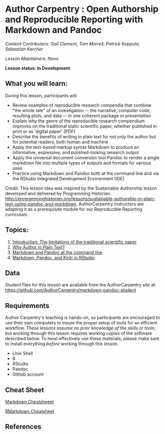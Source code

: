 Author Carpentry : Open Authorship and Reproducible Reporting with Markdown and Pandoc
=======

*Content Contributors: Gail Clement, Tom Morrell,  Patrick Koppula, Sebastian Karcher*

*Lesson Maintainers: None*

**Lesson status: In Development**

## What you will learn:

During this lesson, participants will:

- Review examples of reproducible research compendia that combine "the whole tale" of an investigation -- the narrative, computer code, resulting plots, and data -- in one coherent package or presentation
- Explain why the genre of the reproducible research compendium improves on the traditional static scientific paper, whether published in print or as 'digital paper' (PDF) 
- Describe the benefits of writing in plain text for not only the author but for potential readers, both human and machine
- Apply the text-based markup syntax Markdown to produce an informative, expressive, and polished-looking research output
- Apply the universal document conversion tool Pandoc to render a single markdown file into multiple types of outputs and formats for various uses
- Practice using Markdown and Pandoc both at the command line and via the RStudio Integrated Development Environment (IDE)

Credit: This lesson idea was inspired by the Sustainable Authorship lesson developed and delivered by Programming Historian: http://programminghistorian.org/lessons/sustainable-authorship-in-plain-text-using-pandoc-and-markdown. AuthorCarpentry instructors are adapting it as a prerequisite module for our Reproducible Reporting curriculum.


## Topics:

1. [Introduction: The limitations of the traditional scientific paper](00-introduction.html)
2. [Why Author in Plain Text?](01-why-text.html)
3. [Markdown and Pandoc at the command line](02-markdown-pandoc-basics.html)
4. [Markdown, Pandoc, and Knitr in RStudio](02-Rmarkdown-pandoc-knitr.html)



## Data

Student files for this lesson are available from the AuthorCarpentry site at: https://github.com/AuthorCarpentry/markdown-pandoc-student 

## Requirements

Author Carpentry's teaching is hands-on, so participants are encouraged to use
their own computers to insure the proper setup of tools for an efficient
workflow.
*These lessons assume no prior knowledge of the skills or tools*, but working
through this lesson requires working copies of the software described below.
To most effectively use these materials, please make sure to install everything
*before* working through this lesson. 

- Unix Shell
- R
- RStudio
- Pandoc
- Github account


## Cheat Sheet

[Markdown Cheatsheeet](https://github.com/adam-p/markdown-here/wiki/Markdown-Cheatsheet)

[RMarkdown Cheatsheet](https://github.com/rstudio/cheatsheets/raw/master/rmarkdown-2.0.pdf)

## References

